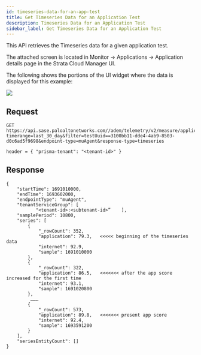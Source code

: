 ```yaml
---
id: timeseries-data-for-an-app-test
title: Get Timeseries Data for an Application Test
description: Timeseries Data for an Application Test
sidebar_label: Get Timeseries Data for an Application Test
---
```


This API retrieves the Timeseries data for a given application test.  

The attached screen is located in Monitor -> Applications -> Application details page in the Strata Cloud Manager UI.

The following shows the portions of the UI widget where the data is displayed for this example:

![](/sase/img/adem/DOCS-3766-timeseries-data-for-an-app-test.png)


## Request

    GET https://api.sase.paloaltonetworks.com//adem/telemetry/v2/measure/application/score?timerange=last_30_day&filter=testUuid==3100bb11-dde4-4ab9-8503-d0c6ad5f9698&endpoint-type=muAgent&response-type=timeseries
     
    header = { "prisma-tenant": "<tenant-id>" }


## Response

    {
        "startTime": 1691010000,
        "endTime": 1693602000,
        "endpointType": "muAgent",
        "tenantServiceGroup": [
               "<tenant-id>:<subtenant-id>”    ],
        "samplePeriod": 10800,
        "series": [
            {
                "_rowCount": 352,
                "application": 79.3,   <<<<< beginning of the timeseries data
                "internet": 92.9,
                "sample": 1691010000
            },
            {
                "_rowCount": 322,
                "application": 86.5,   <<<<<<< after the app score increased for the first time
                "internet": 93.1,
                "sample": 1691020800
            },
             ………
            {
                "_rowCount": 573,
                "application": 89.8,   <<<<<<< present app score
                "internet": 92.4,
                "sample": 1693591200
            }
        ],
        "seriesEntityCount": []
    }

